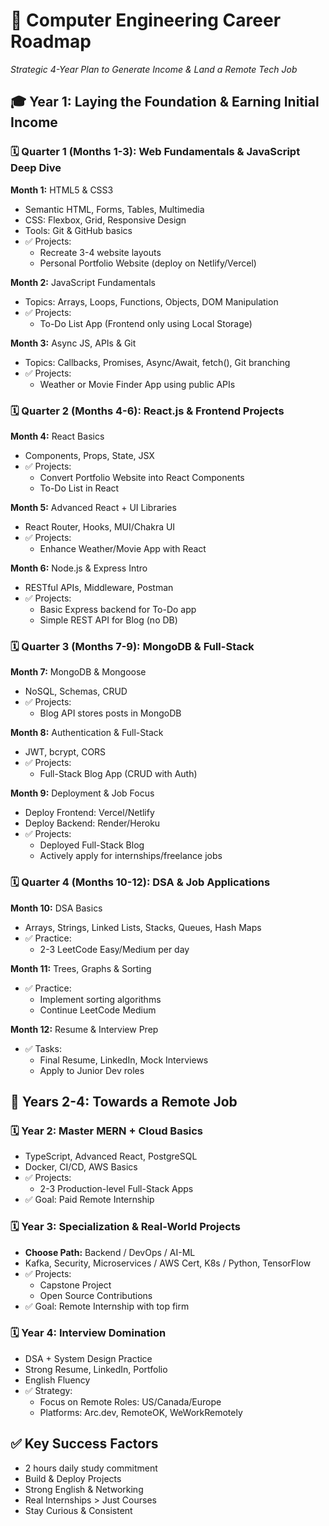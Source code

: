 
# 🚀 Computer Engineering Career Roadmap
*Strategic 4-Year Plan to Generate Income & Land a Remote Tech Job*

## 🎓 Year 1: Laying the Foundation & Earning Initial Income

### 🗓 Quarter 1 (Months 1-3): Web Fundamentals & JavaScript Deep Dive
**Month 1:** HTML5 & CSS3
- Semantic HTML, Forms, Tables, Multimedia
- CSS: Flexbox, Grid, Responsive Design
- Tools: Git & GitHub basics
- ✅ Projects:
  - Recreate 3-4 website layouts
  - Personal Portfolio Website (deploy on Netlify/Vercel)

**Month 2:** JavaScript Fundamentals
- Topics: Arrays, Loops, Functions, Objects, DOM Manipulation
- ✅ Projects:
  - To-Do List App (Frontend only using Local Storage)

**Month 3:** Async JS, APIs & Git
- Topics: Callbacks, Promises, Async/Await, fetch(), Git branching
- ✅ Projects:
  - Weather or Movie Finder App using public APIs

### 🗓 Quarter 2 (Months 4-6): React.js & Frontend Projects
**Month 4:** React Basics
- Components, Props, State, JSX
- ✅ Projects:
  - Convert Portfolio Website into React Components
  - To-Do List in React

**Month 5:** Advanced React + UI Libraries
- React Router, Hooks, MUI/Chakra UI
- ✅ Projects:
  - Enhance Weather/Movie App with React

**Month 6:** Node.js & Express Intro
- RESTful APIs, Middleware, Postman
- ✅ Projects:
  - Basic Express backend for To-Do app
  - Simple REST API for Blog (no DB)

### 🗓 Quarter 3 (Months 7-9): MongoDB & Full-Stack
**Month 7:** MongoDB & Mongoose
- NoSQL, Schemas, CRUD
- ✅ Projects:
  - Blog API stores posts in MongoDB

**Month 8:** Authentication & Full-Stack
- JWT, bcrypt, CORS
- ✅ Projects:
  - Full-Stack Blog App (CRUD with Auth)

**Month 9:** Deployment & Job Focus
- Deploy Frontend: Vercel/Netlify
- Deploy Backend: Render/Heroku
- ✅ Projects:
  - Deployed Full-Stack Blog
  - Actively apply for internships/freelance jobs

### 🗓 Quarter 4 (Months 10-12): DSA & Job Applications
**Month 10:** DSA Basics
- Arrays, Strings, Linked Lists, Stacks, Queues, Hash Maps
- ✅ Practice:
  - 2-3 LeetCode Easy/Medium per day

**Month 11:** Trees, Graphs & Sorting
- ✅ Practice:
  - Implement sorting algorithms
  - Continue LeetCode Medium

**Month 12:** Resume & Interview Prep
- ✅ Tasks:
  - Final Resume, LinkedIn, Mock Interviews
  - Apply to Junior Dev roles

## 🚀 Years 2-4: Towards a Remote Job

### 🗓 Year 2: Master MERN + Cloud Basics
- TypeScript, Advanced React, PostgreSQL
- Docker, CI/CD, AWS Basics
- ✅ Projects:
  - 2-3 Production-level Full-Stack Apps
- ✅ Goal: Paid Remote Internship

### 🗓 Year 3: Specialization & Real-World Projects
- **Choose Path:** Backend / DevOps / AI-ML
- Kafka, Security, Microservices / AWS Cert, K8s / Python, TensorFlow
- ✅ Projects:
  - Capstone Project
  - Open Source Contributions
- ✅ Goal: Remote Internship with top firm

### 🗓 Year 4: Interview Domination
- DSA + System Design Practice
- Strong Resume, LinkedIn, Portfolio
- English Fluency
- ✅ Strategy:
  - Focus on Remote Roles: US/Canada/Europe
  - Platforms: Arc.dev, RemoteOK, WeWorkRemotely

## ✅ Key Success Factors
- 2 hours daily study commitment
- Build & Deploy Projects
- Strong English & Networking
- Real Internships > Just Courses
- Stay Curious & Consistent
